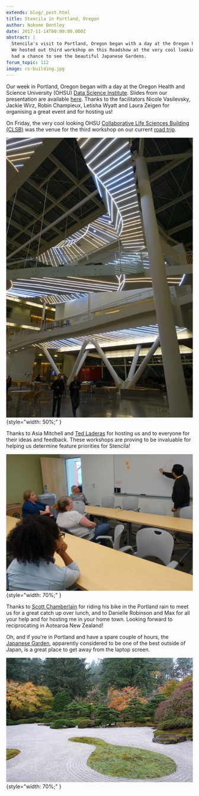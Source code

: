```yaml
---
extends: blog/_post.html
title: Stencila in Portland, Oregon
author: Nokome Bentley
date: 2017-11-14T00:00:00.000Z
abstract: |
  Stencila's visit to Portland, Oregon began with a day at the Oregon Health and Science University (OHSU) Data Science Institute.
  We hosted out third workshop on this Roadshow at the very cool looking OHSU Collaborative Life Sciences Building. We also
  had a chance to see the beautiful Japanese Gardens.
forum_topic: 112
image: cs-building.jpg
---
```


Our week in Portland, Oregon began with a day at the Oregon Health and Science University (OHSU) [Data Science Institute](https://ohsulibrary-datascienceinstitute.github.io/). Slides from our presentation are available [here](https://stencila.github.io/slides/2017-11-06-ohsu/#1). Thanks to the facilitators Nicole Vasilevsky, Jackie Wirz, Robin Champieux, Letisha Wyatt and Laura Zeigen for organising a great event and for hosting us!

On Friday, the very cool looking OHSU [Collaborative Life Sciences Building (CLSB)](http://portlandtribune.com/pt/9-news/225430-87797-collaborative-life-sciences-building-celebrated) was the venue for the third workshop on our current [road trip](https://community.stenci.la/t/stencila-community-roadmap/).

![Collaborative Life Sciences building](cs-building.jpg)
{style="width: 50%;" }

Thanks to Asia Mitchell and [Ted Laderas](https://twitter.com/tladeras) for hosting us and to everyone for their ideas and feedback. These workshops are proving to be invaluable for helping us determine feature priorities for Stencila!

![Workshop at Portland](workshop-group.jpg)
{style="width: 70%;" }

Thanks to [Scott Chamberlain](https://community.stenci.la/u/sckott) for riding his bike in the Portland rain to meet us for a great catch up over lunch, and to Danielle Robinson and Max for all your help and for hosting me in your home town. Looking forward to reciprocating in Aotearoa New Zealand!

Oh, and if you're in Portland and have a spare couple of hours, the [Japanese Garden](https://japanesegarden.org/), apparently considered to be one of the best outside of Japan, is a great place to get away from the laptop screen.

![Garden at Portland](garden.jpg)
{style="width: 70%;" }
